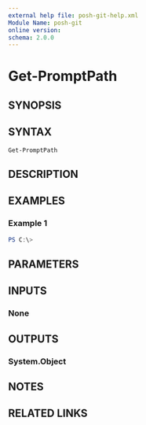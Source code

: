 ```yaml
---
external help file: posh-git-help.xml
Module Name: posh-git
online version:
schema: 2.0.0
---
```


# Get-PromptPath

## SYNOPSIS


## SYNTAX

```
Get-PromptPath
```

## DESCRIPTION


## EXAMPLES

### Example 1
```powershell
PS C:\> 
```



## PARAMETERS

## INPUTS

### None

## OUTPUTS

### System.Object
## NOTES

## RELATED LINKS
